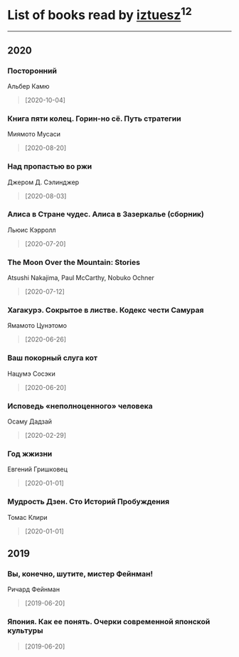 # List of books read by [iztuesz](https://plus.google.com/u/0/100877468102766148730/)<sup>12</sup>
---

## 2020

### Посторонний
Альбер Камю
> [2020-10-04] 


### Книга пяти колец. Горин-но сё. Путь стратегии
Миямото Мусаси
> [2020-08-20] 


### Над пропастью во ржи
Джером Д. Сэлинджер
> [2020-08-03] 


### Алиса в Стране чудес. Алиса в Зазеркалье (сборник)
Льюис Кэрролл
> [2020-07-20] 


### The Moon Over the Mountain: Stories
Atsushi Nakajima, Paul McCarthy, Nobuko Ochner
> [2020-07-12] 


### Хагакурэ. Сокрытое в листве. Кодекс чести Самурая
Ямамото Цунэтомо
> [2020-06-26] 


### Ваш покорный слуга кот
Нацумэ Сосэки
> [2020-06-20] 


### Исповедь «неполноценного» человека
Осаму Дадзай
> [2020-02-29] 


### Год жжизни
Евгений Гришковец
> [2020-01-01] 


### Мудрость Дзен. Сто Историй Пробуждения
Томас Клири
> [2020-01-01] 



## 2019

### Вы, конечно, шутите, мистер Фейнман!
Ричард Фейнман
> [2019-06-20] 


### Япония. Как ее понять. Очерки современной японской культуры
> [2019-06-20] 



